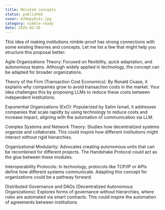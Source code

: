 ```yaml
---
title: Related concepts
status: published
cover: HJ0wpyOu1x.jpg
category: nimble-ready
date: 2025-02-26
---
```



This idea of making institutions nimble-proof has strong connections with some existing theories and concepts. Let me list a few that might help you structure this proposal better:

Agile Organizations Theory: Focused on flexibility, quick adaptation, and autonomous teams. Although widely applied in technology, the concept can be adapted for broader organizations.

Theory of the Firm (Transaction Cost Economics): By Ronald Coase, it explains why companies grow to avoid transaction costs in the market. Your idea challenges this by proposing LLMs to reduce these costs between independent institutions.

Exponential Organizations (ExO): Popularized by Salim Ismail, it addresses companies that scale rapidly by using technology to reduce costs and increase impact, aligning with the automation of communication via LLM.

Complex Systems and Network Theory: Studies how decentralized systems organize and collaborate. This could inspire how different institutions might interact without rigid hierarchies.

Organizational Modularity: Advocates creating autonomous units that can be recombined for different projects. The Handshake Protocol could act as the glue between these modules.

Interoperability Protocols: In technology, protocols like TCP/IP or APIs define how different systems communicate. Adapting this concept for organizations could be a pathway forward.

Distributed Governance and DAOs (Decentralized Autonomous Organizations): Explores forms of governance without hierarchies, where rules are automated via smart contracts. This could inspire the automation of agreements between institutions.
